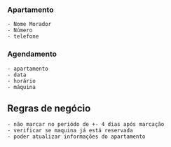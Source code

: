 ### Apartamento
    - Nome Morador
    - Número
    - telefone

### Agendamento
    - apartamento
    - data
    - horário
    - máquina


## Regras de negócio
    - não marcar no periódo de +- 4 dias após marcação
    - verificar se maquina já está reservada
    - poder atualizar informações do apartamento



